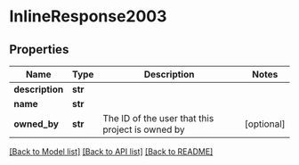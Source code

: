 # InlineResponse2003

## Properties
Name | Type | Description | Notes
------------ | ------------- | ------------- | -------------
**description** | **str** |  | 
**name** | **str** |  | 
**owned_by** | **str** | The ID of the user that this project is owned by | [optional] 

[[Back to Model list]](../README.md#documentation-for-models) [[Back to API list]](../README.md#documentation-for-api-endpoints) [[Back to README]](../README.md)


